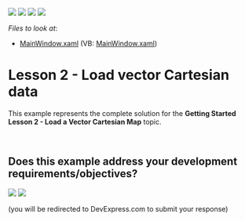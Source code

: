 <!-- default badges list -->
![](https://img.shields.io/endpoint?url=https://codecentral.devexpress.com/api/v1/VersionRange/128571912/16.1.4%2B)
[![](https://img.shields.io/badge/Open_in_DevExpress_Support_Center-FF7200?style=flat-square&logo=DevExpress&logoColor=white)](https://supportcenter.devexpress.com/ticket/details/T230190)
[![](https://img.shields.io/badge/📖_How_to_use_DevExpress_Examples-e9f6fc?style=flat-square)](https://docs.devexpress.com/GeneralInformation/403183)
[![](https://img.shields.io/badge/💬_Leave_Feedback-feecdd?style=flat-square)](#does-this-example-address-your-development-requirementsobjectives)
<!-- default badges end -->
<!-- default file list -->
*Files to look at*:

* [MainWindow.xaml](./CS/MapLesson2/MainWindow.xaml) (VB: [MainWindow.xaml](./VB/MapLesson2/MainWindow.xaml))
<!-- default file list end -->
# Lesson 2 - Load vector Cartesian data


This example represents the complete solution for the <strong>Getting Started Lesson 2 - Load a Vector Cartesian Map</strong> topic.

<br/>


<!-- feedback -->
## Does this example address your development requirements/objectives?

[<img src="https://www.devexpress.com/support/examples/i/yes-button.svg"/>](https://www.devexpress.com/support/examples/survey.xml?utm_source=github&utm_campaign=wpf-map-load-vector-cartesian-data&~~~was_helpful=yes) [<img src="https://www.devexpress.com/support/examples/i/no-button.svg"/>](https://www.devexpress.com/support/examples/survey.xml?utm_source=github&utm_campaign=wpf-map-load-vector-cartesian-data&~~~was_helpful=no)

(you will be redirected to DevExpress.com to submit your response)
<!-- feedback end -->
